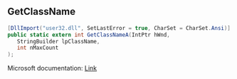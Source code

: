 ## GetClassName

```csharp
[DllImport("user32.dll", SetLastError = true, CharSet = CharSet.Ansi)]
public static extern int GetClassNameA(IntPtr hWnd,
   StringBuilder lpClassName,
   int nMaxCount
);
```

Microsoft documentation: [Link](https://docs.microsoft.com/en-us/windows/win32/api/winuser/nf-winuser-getclassnamea)
